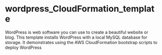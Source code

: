 # wordpress_CloudFormation_template
WordPress   is web software you can use to create a beautiful website or blog. This template   installs WordPress with a local MySQL database for storage. It demonstrates using   the AWS CloudFormation bootstrap scripts to deploy WordPress
